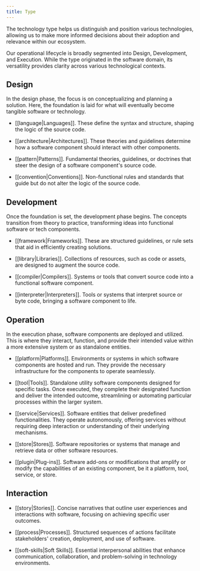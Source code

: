 ```yaml
---
title: Type
---
```

The technology type helps us distinguish and position various technologies, allowing us to make more informed decisions about their adoption and relevance within our ecosystem.

Our operational lifecycle is broadly segmented into Design, Development, and Execution. While the type originated in the software domain, its versatility provides clarity across various technological contexts.

## Design

In the design phase, the focus is on conceptualizing and planning a solution. Here, the foundation is laid for what will eventually become tangible software or technology.

- [[language|Languages]]. These define the syntax and structure, shaping the logic of the source code.

- [[architecture|Architectures]]. These theories and guidelines determine how a software component should interact with other components.

- [[pattern|Patterns]]. Fundamental theories, guidelines, or doctrines that steer the design of a software component's source code.

- [[convention|Conventions]]. Non-functional rules and standards that guide but do not alter the logic of the source code.

## Development

Once the foundation is set, the development phase begins. The concepts transition from theory to practice, transforming ideas into functional software or tech components.

- [[framework|Frameworks]]. These are structured guidelines, or rule sets that aid in efficiently creating solutions.

- [[library|Libraries]]. Collections of resources, such as code or assets, are designed to augment the source code.

- [[compiler|Compilers]]. Systems or tools that convert source code into a functional software component.

- [[interpreter|Interpreters]]. Tools or systems that interpret source or byte code, bringing a software component to life.

## Operation

In the execution phase, software components are deployed and utilized. This is where they interact, function, and provide their intended value within a more extensive system or as standalone entities.

- [[platform|Platforms]]. Environments or systems in which software components are hosted and run. They provide the necessary infrastructure for the components to operate seamlessly.

- [[tool|Tools]]. Standalone utility software components designed for specific tasks. Once executed, they complete their designated function and deliver the intended outcome, streamlining or automating particular processes within the larger system.

- [[service|Services]]. Software entities that deliver predefined functionalities. They operate autonomously, offering services without requiring deep interaction or understanding of their underlying mechanisms.

- [[store|Stores]]. Software repositories or systems that manage and retrieve data or other software resources.

- [[plugin|Plug-ins]]. Software add-ons or modifications that amplify or modify the capabilities of an existing component, be it a platform, tool, service, or store.

## Interaction

- [[story|Stories]]. Concise narratives that outline user experiences and interactions with software, focusing on achieving specific user outcomes.

- [[process|Processes]]. Structured sequences of actions facilitate stakeholders' creation, deployment, and use of software.

- [[soft-skills|Soft Skills]]. Essential interpersonal abilities that enhance communication, collaboration, and problem-solving in technology environments.